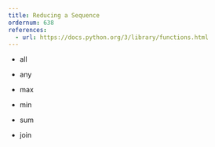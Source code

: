 ```yaml
---
title: Reducing a Sequence
ordernum: 638
references:
  - url: https://docs.python.org/3/library/functions.html
---
```



- all
- any
- max
- min
- sum


- join
